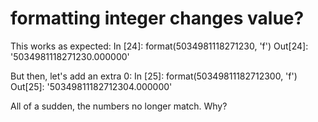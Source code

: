 
# formatting integer changes value?

This works as expected:
In [24]: format(5034981118271230, 'f')
Out[24]: '5034981118271230.000000'

But then, let's add an extra 0:
In [25]: format(50349811182712300, 'f')
Out[25]: '50349811182712304.000000'

All of a sudden, the numbers no longer match. Why?

        